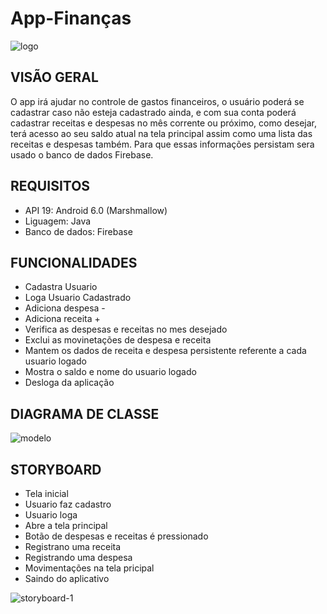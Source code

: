 # App-Finanças 
![logo](https://user-images.githubusercontent.com/33493260/52654878-1a452c80-2eda-11e9-9cee-b802348e0455.jpg)

## VISÃO GERAL 

O app irá ajudar no controle de gastos financeiros, o usuário poderá se cadastrar caso não esteja cadastrado ainda, e com sua conta poderá cadastrar receitas e despesas no mês corrente ou próximo, como desejar, terá acesso ao seu saldo atual na tela principal  assim como uma lista das receitas e despesas também. Para que essas informações persistam sera usado o banco de dados Firebase.

## REQUISITOS 

- API 19: Android 6.0 (Marshmallow)
- Liguagem: Java
- Banco de dados: Firebase 
  
## FUNCIONALIDADES

- Cadastra Usuario
- Loga Usuario Cadastrado 
- Adiciona despesa -
- Adiciona receita +
- Verifica as despesas e receitas no mes desejado
- Exclui as movinetações de despesa e receita
- Mantem os dados de receita e despesa persistente referente a cada usuario logado
- Mostra o saldo e nome do usuario logado
- Desloga da aplicação

## DIAGRAMA DE CLASSE

![modelo](https://user-images.githubusercontent.com/33493260/52659892-998c2d80-2ee5-11e9-84b9-24818a193322.png)

## STORYBOARD

- Tela inicial
- Usuario faz cadastro
- Usuario loga
- Abre a tela principal
- Botão de despesas e receitas é pressionado
- Registrano uma receita
- Registrando uma despesa
- Movimentações na tela pricipal
- Saindo do aplicativo

![storyboard-1](https://user-images.githubusercontent.com/33493260/52680050-4aaeba00-2f1e-11e9-84f5-7489cc6cb98b.jpg)



 
 
 
   
  
 
  

